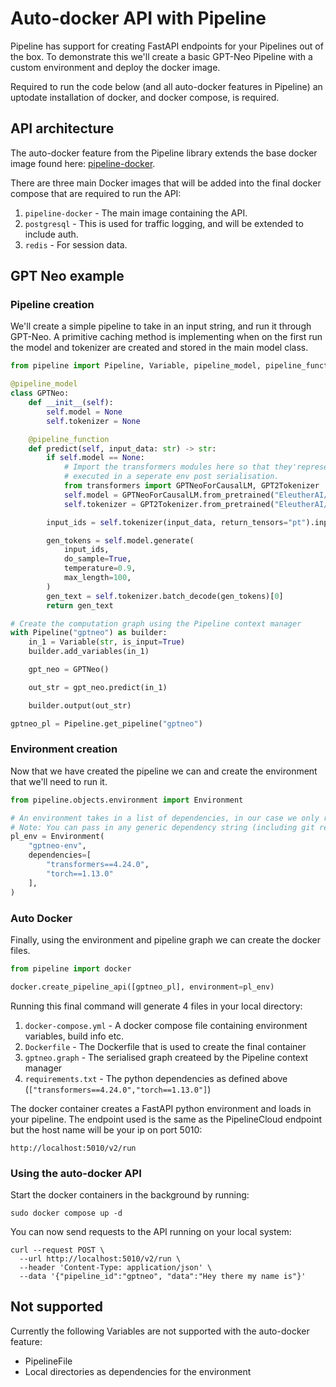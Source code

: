 # Auto-docker API with Pipeline

Pipeline has support for creating FastAPI endpoints for your Pipelines out of the box. To demonstrate this we'll create a basic GPT-Neo Pipeline with a custom environment and deploy the docker image.

Required to run the code below (and all auto-docker features in Pipeline) an uptodate installation of docker, and docker compose, is required.

## API architecture

The auto-docker feature from the Pipeline library extends the base docker image found here: [pipeline-docker](https://github.com/mystic-ai/pipeline-docker).

There are three main Docker images that will be added into the final docker compose that are required to run the API:
1. `pipeline-docker` - The main image containing the API.
2. `postgresql` - This is used for traffic logging, and will be extended to include auth.
3. `redis` - For session data.

## GPT Neo example
### Pipeline creation

We'll create a simple pipeline to take in an input string, and run it through GPT-Neo. A primitive caching method is implementing when on the first run the model and tokenizer are created and stored in the main model class.

```python
from pipeline import Pipeline, Variable, pipeline_model, pipeline_function

@pipeline_model
class GPTNeo:
    def __init__(self):
        self.model = None
        self.tokenizer = None

    @pipeline_function
    def predict(self, input_data: str) -> str:
        if self.model == None:
            # Import the transformers modules here so that they'represent when
            # executed in a seperate env post serialisation.
            from transformers import GPTNeoForCausalLM, GPT2Tokenizer
            self.model = GPTNeoForCausalLM.from_pretrained("EleutherAI/gpt-neo-125M")
            self.tokenizer = GPT2Tokenizer.from_pretrained("EleutherAI/gpt-neo-125M")

        input_ids = self.tokenizer(input_data, return_tensors="pt").input_ids

        gen_tokens = self.model.generate(
            input_ids,
            do_sample=True,
            temperature=0.9,
            max_length=100,
        )
        gen_text = self.tokenizer.batch_decode(gen_tokens)[0]
        return gen_text

# Create the computation graph using the Pipeline context manager
with Pipeline("gptneo") as builder:
    in_1 = Variable(str, is_input=True)
    builder.add_variables(in_1)

    gpt_neo = GPTNeo()

    out_str = gpt_neo.predict(in_1)

    builder.output(out_str)

gptneo_pl = Pipeline.get_pipeline("gptneo")
```

### Environment creation
Now that we have created the pipeline we can and create the environment that we'll need to run it.

```python
from pipeline.objects.environment import Environment

# An environment takes in a list of dependencies, in our case we only require transformers and torch.
# Note: You can pass in any generic dependency string (including git repos).
pl_env = Environment(
    "gptneo-env",
    dependencies=[
        "transformers==4.24.0",
        "torch==1.13.0"
    ],
)
```

### Auto Docker
Finally, using the environment and pipeline graph we can create the docker files.

```python
from pipeline import docker

docker.create_pipeline_api([gptneo_pl], environment=pl_env)
```

Running this final command will generate 4 files in your local directory:
1. `docker-compose.yml` - A docker compose file containing environment variables, build info etc.
2. `Dockerfile` - The Dockerfile that is used to create the final container
3. `gptneo.graph` - The serialised graph createed by the Pipeline context manager
4. `requirements.txt` - The python dependencies as defined above (`["transformers==4.24.0","torch==1.13.0"]`)

The docker container creates a FastAPI python environment and loads in your pipeline. The endpoint used is the same as the PipelineCloud endpoint but the host name will be your ip on port 5010:

```shell
http://localhost:5010/v2/run
```

### Using the auto-docker API

Start the docker containers in the background by running:

```shell
sudo docker compose up -d
```

You can now send requests to the API running on your local system:

```shell
curl --request POST \
  --url http://localhost:5010/v2/run \
  --header 'Content-Type: application/json' \
  --data '{"pipeline_id":"gptneo", "data":"Hey there my name is"}'
```

## Not supported

Currently the following Variables are not supported with the auto-docker feature:
- PipelineFile
- Local directories as dependencies for the environment
